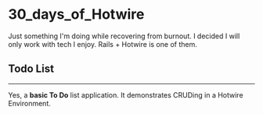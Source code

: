 # 30_days_of_Hotwire
Just something I'm doing while recovering from burnout. I decided I will only work with tech I enjoy. Rails + Hotwire is one of them.


## Todo List 
---
Yes, a **basic To Do** list application. It demonstrates CRUDing in a Hotwire Environment.

